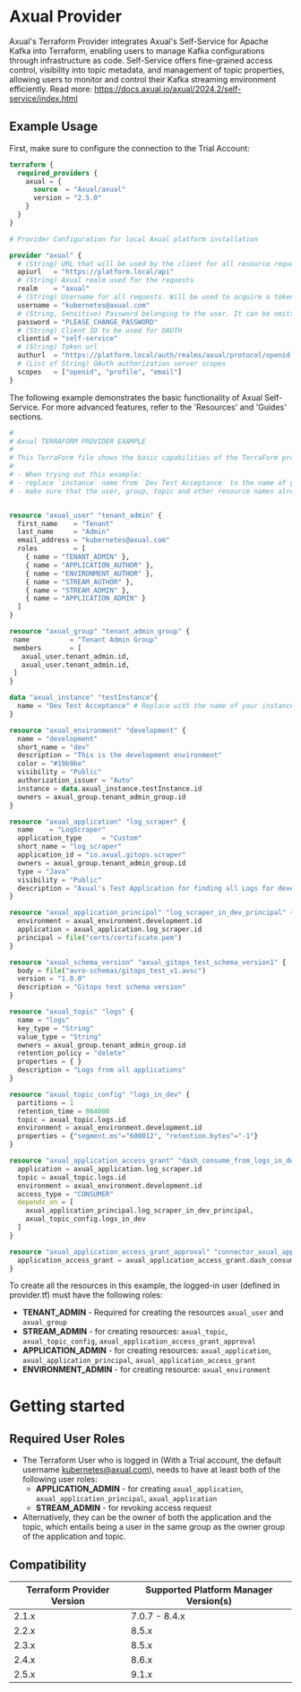 # Axual Provider

Axual's Terraform Provider integrates Axual's Self-Service for Apache Kafka into Terraform, enabling users to manage Kafka configurations through infrastructure as code. Self-Service offers fine-grained access control, visibility into topic metadata, and management of topic properties, allowing users to monitor and control their Kafka streaming environment efficiently. Read more: https://docs.axual.io/axual/2024.2/self-service/index.html

## Example Usage

First, make sure to configure the connection to the Trial Account:

```terraform
terraform {
  required_providers {
    axual = {
      source  = "Axual/axual"
      version = "2.5.0"
    }
  }
}

# Provider Configuration for local Axual platform installation

provider "axual" {
  # (String) URL that will be used by the client for all resource requests
  apiurl   = "https://platform.local/api"
  # (String) Axual realm used for the requests
  realm    = "axual"
  # (String) Username for all requests. Will be used to acquire a token. It can be omitted if the environment variable AXUAL_AUTH_USERNAME is used.
  username = "kubernetes@axual.com"
  # (String, Sensitive) Password belonging to the user. It can be omitted if the environment variable AXUAL_AUTH_PASSWORD is used.
  password = "PLEASE_CHANGE_PASSWORD"
  # (String) Client ID to be used for OAUTH
  clientid = "self-service"
  # (String) Token url
  authurl  = "https://platform.local/auth/realms/axual/protocol/openid-connect/token"
  # (List of String) OAuth authorization server scopes
  scopes   = ["openid", "profile", "email"]
}
```

The following example demonstrates the basic functionality of Axual Self-Service. For more advanced features, refer to the 'Resources' and 'Guides' sections.

```terraform
#
# Axual TERRAFORM PROVIDER EXAMPLE
#
# This TerraForm file shows the basic capabilities of the TerraForm provider for Axual
#
# - When trying out this example:
# - replace `instance` name from `Dev Test Acceptance` to the name of your instance.
# - make sure that the user, group, topic and other resource names already do not exist in the environment


resource "axual_user" "tenant_admin" {
  first_name    = "Tenant"
  last_name     = "Admin"
  email_address = "kubernetes@axual.com"
  roles         = [
    { name = "TENANT_ADMIN" },
    { name = "APPLICATION_AUTHOR" },
    { name = "ENVIRONMENT_AUTHOR" },
    { name = "STREAM_AUTHOR" },
    { name = "STREAM_ADMIN" },
    { name = "APPLICATION_ADMIN" }
  ]
}

resource "axual_group" "tenant_admin_group" {
 name          = "Tenant Admin Group"
 members       = [
   axual_user.tenant_admin.id,
   axual_user.tenant_admin.id,
 ]
}

data "axual_instance" "testInstance"{
  name = "Dev Test Acceptance" # Replace with the name of your instance
}

resource "axual_environment" "development" {
  name = "development"
  short_name = "dev"
  description = "This is the development environment"
  color = "#19b9be"
  visibility = "Public"
  authorization_issuer = "Auto"
  instance = data.axual_instance.testInstance.id
  owners = axual_group.tenant_admin_group.id
}

resource "axual_application" "log_scraper" {
  name    = "LogScraper"
  application_type     = "Custom"
  short_name = "log_scraper"
  application_id = "io.axual.gitops.scraper"
  owners = axual_group.tenant_admin_group.id
  type = "Java"
  visibility = "Public"
  description = "Axual's Test Application for finding all Logs for developers"
}

resource "axual_application_principal" "log_scraper_in_dev_principal" {
  environment = axual_environment.development.id
  application = axual_application.log_scraper.id
  principal = file("certs/certificate.pem")
}

resource "axual_schema_version" "axual_gitops_test_schema_version1" {
  body = file("avro-schemas/gitops_test_v1.avsc")
  version = "1.0.0"
  description = "Gitops test schema version"
}

resource "axual_topic" "logs" {
  name = "logs"
  key_type = "String"
  value_type = "String"
  owners = axual_group.tenant_admin_group.id
  retention_policy = "delete"
  properties = { }
  description = "Logs from all applications"
}

resource "axual_topic_config" "logs_in_dev" {
  partitions = 1
  retention_time = 864000
  topic = axual_topic.logs.id
  environment = axual_environment.development.id
  properties = {"segment.ms"="600012", "retention.bytes"="-1"}
}

resource "axual_application_access_grant" "dash_consume_from_logs_in_dev" {
  application = axual_application.log_scraper.id
  topic = axual_topic.logs.id
  environment = axual_environment.development.id
  access_type = "CONSUMER"
  depends_on = [
    axual_application_principal.log_scraper_in_dev_principal,
    axual_topic_config.logs_in_dev
  ]
}

resource "axual_application_access_grant_approval" "connector_axual_application_access_grant_approval"{
  application_access_grant = axual_application_access_grant.dash_consume_from_logs_in_dev.id
}
```

To create all the resources in this example, the logged-in user (defined in provider.tf) must have the following roles:

- **TENANT_ADMIN** - Required for creating the resources `axual_user` and `axual_group`
- **STREAM_ADMIN** - for creating resources: `axual_topic`, `axual_topic_config`, `axual_application_access_grant_approval`
- **APPLICATION_ADMIN** - for creating resources: `axual_application`, `axual_application_principal`, `axual_application_access_grant`
- **ENVIRONMENT_ADMIN** - for creating resource: `axual_environment`


# Getting started
## Required User Roles
- The Terraform User who is logged in (With a Trial account, the default username kubernetes@axual.com), needs to have at least both of the following user roles:
  - **APPLICATION_ADMIN** - for creating `axual_application`, `axual_application_principal`, `axual_application`
  - **STREAM_ADMIN** - for revoking access request
- Alternatively, they can be the owner of both the application and the topic, which entails being a user in the same group as the owner group of the application and topic.


## Compatibility
| Terraform Provider Version | Supported Platform Manager Version(s) |
|----------------------------|---------------------------------------|
| 2.1.x                      | 7.0.7 - 8.4.x                        |
| 2.2.x                      | 8.5.x                                |
| 2.3.x                      | 8.5.x                                |
| 2.4.x                      | 8.6.x                                |
| 2.5.x                      | 9.1.x                                |
